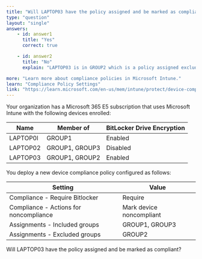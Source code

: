 ```yaml
---
title: "Will LAPTOP03 have the policy assigned and be marked as compliant?"
type: "question"
layout: "single"
answers:
    - id: answer1
      title: "Yes"
      correct: true

    - id: answer2
      title: "No" 
      explain: "LAPTOP03 is in GROUP2 which is a policy assigned excluded group. Exclusion takes precedence over inclusion, so the assigned inclusion to GROUP1 is ignored. The policy is not assigned, and the unassigned device is marked compliant by default."

more: "Learn more about compliance policies in Microsoft Intune."
learn: "Compliance Policy Settings"
link: "https://learn.microsoft.com/en-us/mem/intune/protect/device-compliance-get-started"
---
```

Your organization has a Microsoft 365 E5 subscription that uses Microsoft Intune with the following devices enrolled:

| Name     | Member of        | BitLocker Drive Encryption |
|----------|------------------|----------------------------|
| LAPTOP0l | GROUP1          | Enabled                    |
| LAPTOP02 | GROUP1, GROUP3 | Disabled                   |
| LAPTOP03 | GROUP1, GROUP2 | Enabled                    |

You deploy a new device compliance policy configured as follows:

| Setting                                | Value                     |
|----------------------------------------|---------------------------|
| Compliance - Require Bitlocker         | Require                   |
| Compliance - Actions for noncompliance | Mark device noncompliant  |
| Assignments - Included groups          | GROUP1, GROUP3           |
| Assignments - Excluded groups          | GROUP2                   |

Will LAPTOP03 have the policy assigned and be marked as compliant?
